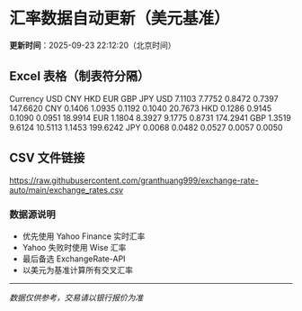 # 汇率数据自动更新（美元基准）

**更新时间**：2025-09-23 22:12:20（北京时间）

## Excel 表格（制表符分隔）

Currency	USD	CNY	HKD	EUR	GBP	JPY
USD		7.1103	7.7752	0.8472	0.7397	147.6620
CNY	0.1406		1.0935	0.1192	0.1040	20.7673
HKD	0.1286	0.9145		0.1090	0.0951	18.9914
EUR	1.1804	8.3927	9.1775		0.8731	174.2941
GBP	1.3519	9.6124	10.5113	1.1453		199.6242
JPY	0.0068	0.0482	0.0527	0.0057	0.0050	

## CSV 文件链接

https://raw.githubusercontent.com/granthuang999/exchange-rate-auto/main/exchange_rates.csv

### 数据源说明
- 优先使用 Yahoo Finance 实时汇率
- Yahoo 失败时使用 Wise 汇率
- 最后备选 ExchangeRate-API
- 以美元为基准计算所有交叉汇率

---
*数据仅供参考，交易请以银行报价为准*